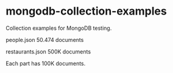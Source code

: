 # mongodb-collection-examples
Collection examples for MongoDB testing.


people.json         50.474 documents

restaurants.json    500K documents

  Each part has 100K documents.
